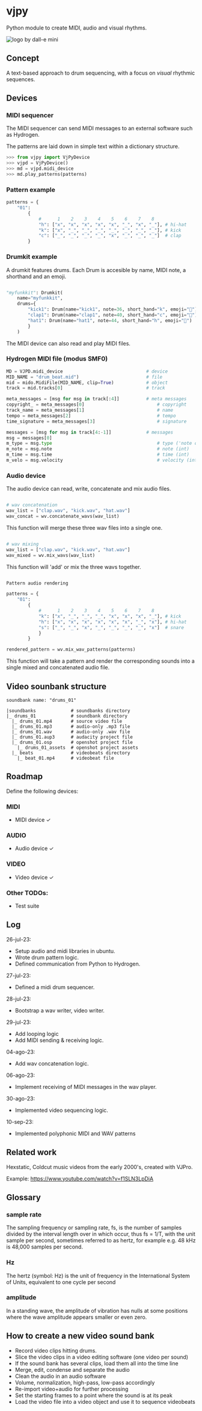 # vjpy
Python module to create MIDI, audio and visual rhythms.

![logo by dall-e mini](https://i.imgur.com/HmeYbDU.jpg)

## Concept
A text-based approach to drum sequencing, with a focus on *visual* rhythmic sequences.


## Devices


### MIDI sequencer

The MIDI sequencer can send MIDI messages to an external software such as Hydrogen.

The patterns are laid down in simple text within a dictionary structure.


```python
>>> from vjpy import VjPyDevice
>>> vjpd = VjPyDevice()
>>> md = vjpd.midi_device
>>> md.play_patterns(patterns)
```

### Pattern example
```python
patterns = {
    "01":
        {
            #      1    2    3    4    5    6    7    8
            "h": ["x", "x", "x", "x", "x", "_", "x", "_"], # hi-hat
            "k": ["x", "_", "_", "_", "_", "_", "_", "_"], # kick
            "c": ["_", "_", "_", "_", "x", "_", "_", "_"]  # clap
        }
```

### Drumkit example 

A drumkit features drums. Each Drum is accesible by name, MIDI note, a shorthand and an emoji.

```python

"myfunkkit": Drumkit(
    name="myfunkkit",
    drums={
        "kick1": Drum(name="kick1", note=36, short_hand="k", emoji="🥾"),
        "clap1": Drum(name="clap1", note=40, short_hand="c", emoji="👏"),
        "hat1": Drum(name="hat1", note=44, short_hand="h", emoji="🔔")
        }
    )
```

The MIDI device can also read and play MIDI files.


### Hydrogen MIDI file (modus SMF0)

```python
MD = VJPD.midi_device                               # device
MID_NAME = "drum_beat.mid")                         # file
mid = mido.MidiFile(MID_NAME, clip=True)            # object
track = mid.tracks[0]                               # track

meta_messages = [msg for msg in track[:4]]          # meta messages
copyright_ = meta_messages[0]                           # copyright
track_name = meta_messages[1]                           # name
tempo = meta_messages[2]                                # tempo
time_signature = meta_messages[3]                       # signature

messages = [msg for msg in track[4:-1]]             # messages
msg = messages[0]
m_type = msg.type                                       # type ('note on', 'note off')
m_note = msg.note                                       # note (int)
m_time = msg.time                                       # time (int)
m_velo = msg.velocity                                   # velocity (int)
```


### Audio device

The audio device can read, write, concatenate and mix audio files.

```python

# wav concatenation
wav_list = ["clap.wav", "kick.wav", "hat.wav"]
wav_concat = wv.concatenate_wavs(wav_list)

```

This function will merge these three wav files into a single one.


```python

# wav mixing
wav_list = ["clap.wav", "kick.wav", "hat.wav"]
wav_mixed = wv.mix_wavs(wav_list)

```

This function will 'add' or mix the three wavs together.


```python

Pattern audio rendering

patterns = {
    "01":
        {
            #      1    2    3    4    5    6    7    8
            "k": ["x", "_", "_", "_", "x", "x", "x", "_"], # kick
            "h": ["x", "x", "x", "x", "x", "x", "_", "x"], # hi-hat
            "s": ["_", "_", "x", "_", "_", "_", "_", "x"]  # snare
            }
        }

rendered_pattern = wv.mix_wav_patterns(patterns)
```

This function will take a pattern and render the corresponding sounds into a single mixed and concatenated audio file.



## Video sounbank structure
```
soundbank name: "drums_01"

|soundbanks             # soundbanks directory
|_ drums_01             # soundbank directory
  |_ drums_01.mp4       # source video file
  |_ drums_01.mp3       # audio-only .mp3 file
  |_ drums_01.wav       # audio-only .wav file
  |_ drums_01.aup3      # audacity project file
  |_ drums_01.osp       # openshot project file
    |_ drums_01_assets  # openshot project assets
  |_ beats              # videobeats directory
    |_ beat_01.mp4      # videobeat file
```
 
## Roadmap

Define the following devices:

### MIDI
- MIDI device ✓

### AUDIO
- Audio device ✓

### VIDEO
- Video device ✓

### Other TODOs:
- Test suite

## Log

26-jul-23:
- Setup audio and midi libraries in ubuntu.
- Wrote drum pattern logic.
- Defined communication from Python to Hydrogen.

27-jul-23:
- Defined a midi drum sequencer.

28-jul-23:
- Bootstrap a wav writer, video writer.

29-jul-23:
- Add looping logic
- Add MIDI sending & receiving logic.

04-ago-23:
- Add wav concatenation logic.

06-ago-23:
- Implement receiving of MIDI messages in the wav player.

30-ago-23:
- Implemented video sequencing logic.

10-sep-23:
- Implemented polyphonic MIDI and WAV patterns

## Related work

Hexstatic, Coldcut music videos from the early 2000's, created with VJPro. 

Example: https://www.youtube.com/watch?v=f1SLN3LpDiA

## Glossary

### sample rate
The sampling frequency or sampling rate, fs, is the number of samples divided by the interval length over in which occur, thus fs = 1/T, with the unit sample per second, sometimes referred to as hertz, for example e.g. 48 kHz is 48,000 samples per second.

### Hz
The hertz (symbol: Hz) is the unit of frequency in the International System of Units, equivalent to one cycle per second

### amplitude
In a standing wave, the amplitude of vibration has nulls at some positions where the wave amplitude appears smaller or even zero.


## How to create a new video sound bank

- Record video clips hitting drums.
- Slice the video clips in a video editing software (one video per sound)
- If the sound bank has several clips, load them all into the time line
- Merge, edit, condense and separate the audio
- Clean the audio in an audio software
- Volume, normalization, high-pass, low-pass accordingly
- Re-import video+audio for further processing
- Set the starting frames to a point where the sound is at its peak
- Load the video file into a video object and use it to sequence videobeats


